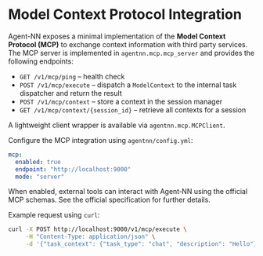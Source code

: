 # Model Context Protocol Integration

Agent-NN exposes a minimal implementation of the **Model Context Protocol (MCP)**
to exchange context information with third party services. The MCP server is
implemented in `agentnn.mcp.mcp_server` and provides the following endpoints:

- `GET /v1/mcp/ping` – health check
- `POST /v1/mcp/execute` – dispatch a `ModelContext` to the internal task
  dispatcher and return the result
- `POST /v1/mcp/context` – store a context in the session manager
- `GET /v1/mcp/context/{session_id}` – retrieve all contexts for a session

A lightweight client wrapper is available via `agentnn.mcp.MCPClient`.

Configure the MCP integration using `agentnn/config.yml`:

```yaml
mcp:
  enabled: true
  endpoint: "http://localhost:9000"
  mode: "server"
```

When enabled, external tools can interact with Agent‑NN using the official MCP
schemas. See the official specification for further details.

Example request using ``curl``:

```bash
curl -X POST http://localhost:9000/v1/mcp/execute \
     -H "Content-Type: application/json" \
     -d '{"task_context": {"task_type": "chat", "description": "Hello"}}'
```
